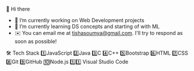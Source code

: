 👋 Hi there

- 🔭 I’m currently working on Web Development projects 
- 🌱 I’m currently learning DS concepts and starting of with ML
- ✉️  You can email me at tishasoumya@gmail.com. I'll try to respond as soon as possible!
 
 🛠  Tech Stack
1️⃣JavaScript  2️⃣Java  3️⃣C  4️⃣C++ 5️⃣Bootstrap
6️⃣HTML  7️⃣CSS  8️⃣Git  9️⃣GitHub 🔟Node.js 1️⃣1️⃣ Visual Studio Code  

 
